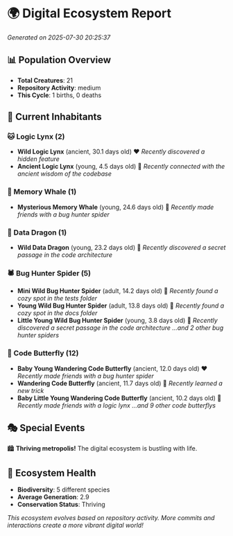 # 🌍 Digital Ecosystem Report
*Generated on 2025-07-30 20:25:37*

## 📊 Population Overview
- **Total Creatures**: 21
- **Repository Activity**: medium
- **This Cycle**: 1 births, 0 deaths

## 👥 Current Inhabitants

### 🐱 Logic Lynx (2)
- **Wild Logic Lynx** (ancient, 30.1 days old) ❤️
  *Recently discovered a hidden feature*
- **Ancient Logic Lynx** (young, 4.5 days old) 💚
  *Recently connected with the ancient wisdom of the codebase*

### 🐋 Memory Whale (1)
- **Mysterious Memory Whale** (young, 24.6 days old) 💛
  *Recently made friends with a bug hunter spider*

### 🐉 Data Dragon (1)
- **Wild Data Dragon** (young, 23.2 days old) 💚
  *Recently discovered a secret passage in the code architecture*

### 🕷️ Bug Hunter Spider (5)
- **Mini Wild Bug Hunter Spider** (adult, 14.2 days old) 💚
  *Recently found a cozy spot in the tests folder*
- **Young Wild Bug Hunter Spider** (adult, 13.8 days old) 💛
  *Recently found a cozy spot in the docs folder*
- **Little Young Wild Bug Hunter Spider** (young, 3.8 days old) 💚
  *Recently discovered a secret passage in the code architecture*
  *...and 2 other bug hunter spiders*

### 🦋 Code Butterfly (12)
- **Baby Young Wandering Code Butterfly** (ancient, 12.0 days old) ❤️
  *Recently made friends with a bug hunter spider*
- **Wandering Code Butterfly** (ancient, 11.7 days old) 💛
  *Recently learned a new trick*
- **Baby Little Young Wandering Code Butterfly** (ancient, 10.2 days old) 💛
  *Recently made friends with a logic lynx*
  *...and 9 other code butterflys*

## 🎭 Special Events

🏙️ **Thriving metropolis!** The digital ecosystem is bustling with life.

## 🔬 Ecosystem Health
- **Biodiversity**: 5 different species
- **Average Generation**: 2.9
- **Conservation Status**: Thriving

*This ecosystem evolves based on repository activity. More commits and interactions create a more vibrant digital world!*